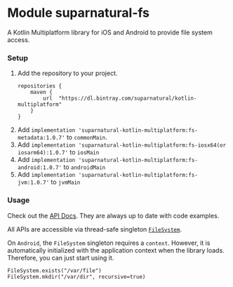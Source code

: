 # Module suparnatural-fs

A Kotlin Multiplatform library for iOS and Android to provide file system access.

### Setup

1. Add the repository to your project.
    ```
    repositories {
        maven {
            url  "https://dl.bintray.com/suparnatural/kotlin-multiplatform"
        }
    }
    ```
2. Add `implementation 'suparnatural-kotlin-multiplatform:fs-metadata:1.0.7'` to `commonMain`.
3. Add `implementation 'suparnatural-kotlin-multiplatform:fs-iosx64(or iosarm64):1.0.7'` to `iosMain`
4. Add `implementation 'suparnatural-kotlin-multiplatform:fs-android:1.0.7'` to `androidMain`
4. Add `implementation 'suparnatural-kotlin-multiplatform:fs-jvm:1.0.7'` to `jvmMain`

### Usage

Check out the [API Docs](https://suparngp.github.io/kotlin-multiplatform-projects/fs/docs/suparnatural-fs/index.html).
They are always up to date with code examples.

All APIs are accessible via thread-safe singleton [`FileSystem`](https://suparngp.github.io/kotlin-multiplatform-projects/fs/docs/suparnatural-fs/com.suparnatural.core.fs/-file-system/index.html).

On `Android`, the `FileSystem` singleton requires a `context`. However, it is automatically initialized with the application context when the library loads. Therefore, you can just start using it.


```
FileSystem.exists("/var/file")
FileSystem.mkdir("/var/dir", recursive=true)
```
